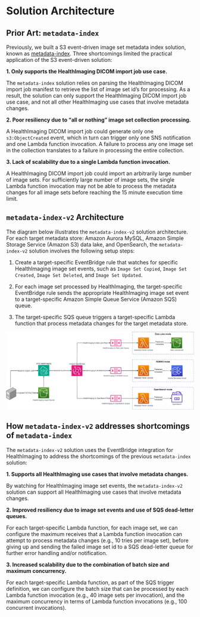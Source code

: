 # Solution Architecture

## Prior Art: `metadata-index`

Previously, we built a S3 event-driven image set metadata index solution, known as [metadata-index](../../../metadata-index/).  Three shortcomings limited the practical application of the S3 event-driven solution:

**1. Only supports the HealthImaging DICOM import job use case.**

The `metadata-index` solution relies on parsing the HealthImaging DICOM import job manifest to retrieve the list of image set id’s for processing.  As a result, the solution can only support the HealthImaging DICOM import job use case, and not all other HealthImaging use cases that involve metadata changes.

**2. Poor resiliency due to “all or nothing” image set collection processing.**

A HealthImaging DICOM import job could generate only one `s3:ObjectCreated` event, which in turn can trigger only one SNS notification and one Lambda function invocation.  A failure to process any one image set in the collection translates to a failure in processing the entire collection.

**3. Lack of scalability due to a single Lambda function invocation.**

A HealthImaging DICOM import job could import an arbitrarily large number of image sets.  For sufficiently large number of image sets, the single Lambda function invocation may not be able to process the metadata changes for all image sets before reaching the 15 minute execution time limit.

## `metadata-index-v2` Architecture

The diagram below illustrates the `metadata-index-v2` solution architecture.  For each target metadata store: Amazon Aurora MySQL, Amazon Simple Storage Service (Amazon S3) data lake, and OpenSearch, the `metadata-index-v2` solution involves the following setup steps:

1. Create a target-specific EventBridge rule that watches for specific HealthImaging image set events, such as `Image Set Copied`, `Image Set Created`, `Image Set Deleted`, and `Image Set Updated`.

2. For each image set processed by HealthImaging, the target-specific EventBridge rule sends the appropriate HealthImaging image set event to a target-specific Amazon Simple Queue Service (Amazon SQS) queue.

3. The target-specific SQS queue triggers a target-specific Lambda function that process metadata changes for the target metadata store.

![architecture diagram](../img/lambdas-dataflow-v2.png)

## How `metadata-index-v2` addresses shortcomings of `metadata-index`

The `metadata-index-v2` solution uses the EventBridge integration for HealthImaging to address the shortcomings of the previous `metadata-index` solution:

**1. Supports all HealthImaging use cases that involve metadata changes.**

By watching for HealthImaging image set events, the `metadata-index-v2` solution can support all HealthImaging use cases that involve metadata changes.

**2. Improved resiliency due to image set events and use of SQS dead-letter queues.**

For each target-specific Lambda function, for each image set, we can configure the maximum receives that a Lambda function invocation can attempt to process metadata changes (e.g., 10 tries per image set), before giving up and sending the failed image set id to a SQS dead-letter queue for further error handling and/or notification.

**3. Increased scalability due to the combination of batch size and maximum concurrency.**

For each target-specific Lambda function, as part of the SQS trigger definition, we can configure the batch size that can be processed by each Lambda function invocation (e.g., 40 image sets per invocation), and the maximum concurrency in terms of Lambda function invocations (e.g., 100 concurrent invocations).
